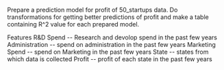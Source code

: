 Prepare a prediction model for profit of 50_startups data. Do transformations for getting better predictions of profit and make a table containing R^2 value for each prepared model.



Features
R&D Spend -- Research and devolop spend in the past few years
Administration -- spend on administration in the past few years
Marketing Spend -- spend on Marketing in the past few years
State -- states from which data is collected
Profit -- profit of each state in the past few years
